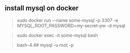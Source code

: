 ## install mysql on docker
>sudo docker run --name some-mysql -p 3307 -e MYSQL_ROOT_PASSWORD=my-secret-pw -d mysql

>sudo docker exec -it some-mysql bash

>bash-4.4# mysql -u root -p

